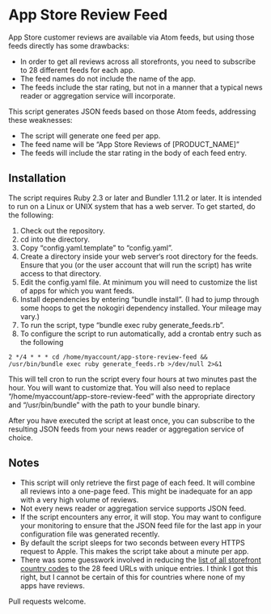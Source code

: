 # App Store Review Feed

App Store customer reviews are available via Atom feeds, but using those feeds directly has some drawbacks:

* In order to get all reviews across all storefronts, you need to subscribe to 28 different feeds for each app.
* The feed names do not include the name of the app.
* The feeds include the star rating, but not in a manner that a typical news reader or aggregation service will incorporate.

This script generates JSON feeds based on those Atom feeds, addressing these weaknesses:

* The script will generate one feed per app.
* The feed name will be “App Store Reviews of [PRODUCT_NAME]”
* The feeds will include the star rating in the body of each feed entry.

## Installation

The script requires Ruby 2.3 or later and Bundler 1.11.2 or later. It is intended to run on a Linux or UNIX system that has a web server. To get started, do the following:

1. Check out the repository.
2. cd into the directory.
3. Copy “config.yaml.template” to “config.yaml”.
4. Create a directory inside your web server‘s root directory for the feeds. Ensure that you (or the user account that will run the script) has write access to that directory.
5. Edit the config.yaml file. At minimum you will need to customize the list of apps for which you want feeds.
6. Install dependencies by entering “bundle install”. (I had to jump through some hoops to get the nokogiri dependency installed. Your mileage may vary.)
7. To run the script, type “bundle exec ruby generate_feeds.rb”.
8. To configure the script to run automatically, add a crontab entry such as the following

````
2 */4 * * * cd /home/myaccount/app-store-review-feed && /usr/bin/bundle exec ruby generate_feeds.rb >/dev/null 2>&1
````

This will tell cron to run the script every four hours at two minutes past the hour. You will want to customize that. You will also need to replace “/home/myaccount/app-store-review-feed” with the appropriate directory and “/usr/bin/bundle” with the path to your bundle binary.

After you have executed the script at least once, you can subscribe to the resulting JSON feeds from your news reader or aggregation service of choice.

## Notes

* This script will only retrieve the first page of each feed. It will combine all reviews into a one-page feed. This might be inadequate for an app with a very high volume of reviews.
* Not every news reader or aggregation service supports JSON feed.
* If the script encounters any error, it will stop. You may want to configure your monitoring to ensure that the JSON feed file for the last app in your configuration file was generated recently.
* By default the script sleeps for two seconds between every HTTPS request to Apple. This makes the script take about a minute per app.
* There was some guesswork involved in reducing the [list of all storefront country codes](https://affiliate.itunes.apple.com/resources/documentation/linking-to-the-itunes-music-store/) to the 28 feed URLs with unique entries. I think I got this right, but I cannot be certain of this for countries where none of my apps have reviews.

Pull requests welcome.
